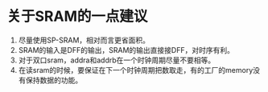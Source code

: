 # 关于SRAM的一点建议
1. 尽量使用SP-SRAM，相对而言更省面积。
2. SRAM的输入是DFF的输出，SRAM的输出直接接DFF，对时序有利。
3. 对于双口sram，addra和addrb在一个时钟周期尽量不要相等。
4. 在读sram的时候，要保证在下一个时钟周期把数取走，有的工厂的memory没有保持数据的功能。
